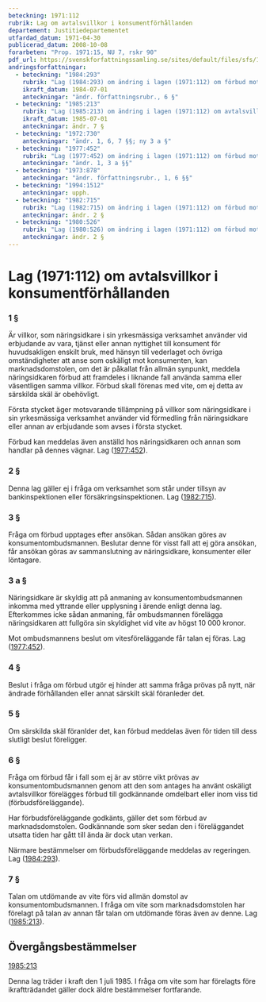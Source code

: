 ```yaml
---
beteckning: 1971:112
rubrik: Lag om avtalsvillkor i konsumentförhållanden
departement: Justitiedepartementet
utfardad_datum: 1971-04-30
publicerad_datum: 2008-10-08
forarbeten: "Prop. 1971:15, NU 7, rskr 90"
pdf_url: https://svenskforfattningssamling.se/sites/default/files/sfs/1971-04/SFS1971-112.pdf
andringsforfattningar:
  - beteckning: "1984:293"
    rubrik: "Lag (1984:293) om ändring i lagen (1971:112) om förbud mot oskäliga avtalsvillkor"
    ikraft_datum: 1984-07-01
    anteckningar: "ändr. författningsrubr., 6 §"
  - beteckning: "1985:213"
    rubrik: "Lag (1985:213) om ändring i lagen (1971:112) om avtalsvillkor i konsumentförhållanden"
    ikraft_datum: 1985-07-01
    anteckningar: ändr. 7 §
  - beteckning: "1972:730"
    anteckningar: "ändr. 1, 6, 7 §§; ny 3 a §"
  - beteckning: "1977:452"
    rubrik: "Lag (1977:452) om ändring i lagen (1971:112) om förbud mot oskäliga avtalsvillkor"
    anteckningar: "ändr. 1, 3 a §§"
  - beteckning: "1973:878"
    anteckningar: "ändr. författningsrubr., 1, 6 §§"
  - beteckning: "1994:1512"
    anteckningar: upph.
  - beteckning: "1982:715"
    rubrik: "Lag (1982:715) om ändring i lagen (1971:112) om förbud mot oskäliga avtalsvillkor"
    anteckningar: ändr. 2 §
  - beteckning: "1980:526"
    rubrik: "Lag (1980:526) om ändring i lagen (1971:112) om förbud mot oskäliga avtalsvillkor"
    anteckningar: ändr. 2 §
---
```


# Lag (1971:112) om avtalsvillkor i konsumentförhållanden

### 1 §

Är villkor, som näringsidkare i sin yrkesmässiga verksamhet använder vid erbjudande av vara, tjänst eller annan nyttighet till konsument för huvudsakligen enskilt bruk, med hänsyn till vederlaget och övriga omständigheter att anse som oskäligt mot konsumenten, kan marknadsdomstolen, om det är påkallat från allmän synpunkt, meddela näringsidkaren förbud att framdeles i liknande fall använda samma eller väsentligen samma villkor. Förbud skall förenas med vite, om ej detta av särskilda skäl är obehövligt.

Första stycket äger motsvarande tillämpning på villkor som näringsidkare i sin yrkesmässiga verksamhet använder vid förmedling från näringsidkare eller annan av erbjudande som avses i första stycket.

Förbud kan meddelas även anställd hos näringsidkaren och annan som handlar på dennes vägnar. Lag ([1977:452](https://selex.se/eli/sfs/1977/452)).

### 2 §

Denna lag gäller ej i fråga om verksamhet som står under tillsyn av bankinspektionen eller försäkringsinspektionen. Lag ([1982:715](https://selex.se/eli/sfs/1982/715)).

### 3 §

Fråga om förbud upptages efter ansökan. Sådan ansökan göres av konsumentombudsmannen. Beslutar denne för visst fall att ej göra ansökan, får ansökan göras av sammanslutning av näringsidkare, konsumenter eller löntagare.

### 3 a §

Näringsidkare är skyldig att på anmaning av konsumentombudsmannen inkomma med yttrande eller upplysning i ärende enligt denna lag. Efterkommes icke sådan anmaning, får ombudsmannen förelägga näringsidkaren att fullgöra sin skyldighet vid vite av högst 10 000 kronor.

Mot ombudsmannens beslut om vitesföreläggande får talan ej föras. Lag ([1977:452](https://selex.se/eli/sfs/1977/452)).

### 4 §

Beslut i fråga om förbud utgör ej hinder att samma fråga prövas på nytt, när ändrade förhållanden eller annat särskilt skäl föranleder det.

### 5 §

Om särskilda skäl föranlder det, kan förbud meddelas även för tiden till dess slutligt beslut föreligger.

### 6 §

Fråga om förbud får i fall som ej är av större vikt prövas av konsumentombudsmannen genom att den som antages ha använt oskäligt avtalsvillkor förelägges förbud till godkännande omdelbart eller inom viss tid (förbudsföreläggande).

Har förbudsföreläggande godkänts, gäller det som förbud av marknadsdomstolen. Godkännande som sker sedan den i föreläggandet utsatta tiden har gått till ända är dock utan verkan.

Närmare bestämmelser om förbudsföreläggande meddelas av regeringen. Lag ([1984:293](https://selex.se/eli/sfs/1984/293)).

### 7 §

Talan om utdömande av vite förs vid allmän domstol av konsumentombudsmannen. I fråga om vite som marknadsdomstolen har förelagt på talan av annan får talan om utdömande föras även av denne. Lag ([1985:213](https://selex.se/eli/sfs/1985/213)).

## Övergångsbestämmelser

[1985:213](https://selex.se/eli/sfs/1985/213)

Denna lag träder i kraft den 1 juli 1985. I fråga om vite som har förelagts före ikraftträdandet gäller dock äldre bestämmelser fortfarande.